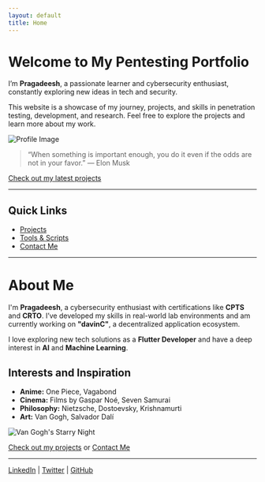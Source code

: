 ```yaml
---
layout: default
title: Home
---
```


# Welcome to My Pentesting Portfolio

I’m **Pragadeesh**, a passionate learner and cybersecurity enthusiast, constantly exploring new ideas in tech and security.

This website is a showcase of my journey, projects, and skills in penetration testing, development, and research. Feel free to explore the projects and learn more about my work.

![Profile Image](path_to_your_image)

> “When something is important enough, you do it even if the odds are not in your favor.” — Elon Musk

[Check out my latest projects](./projects.html)

---

## Quick Links

- [Projects](./projects.html)
- [Tools & Scripts](./tools.html)
- [Contact Me](./contact.html)

---

# About Me

I'm **Pragadeesh**, a cybersecurity enthusiast with certifications like **CPTS** and **CRTO**. I’ve developed my skills in real-world lab environments and am currently working on **"davinC"**, a decentralized application ecosystem.

I love exploring new tech solutions as a **Flutter Developer** and have a deep interest in **AI** and **Machine Learning**.

## Interests and Inspiration
- **Anime:** One Piece, Vagabond
- **Cinema:** Films by Gaspar Noé, Seven Samurai
- **Philosophy:** Nietzsche, Dostoevsky, Krishnamurti
- **Art:** Van Gogh, Salvador Dalí

![Van Gogh's Starry Night](https://example.com/starry-night.jpg)

[Check out my projects](./projects.html) or [Contact Me](./contact.html)

---

[LinkedIn]((https://www.linkedin.com/in/pragadeesh-rk/)) | [Twitter](https://x.com/@prags_ye) | [GitHub](https://github.com/yourprofile)
